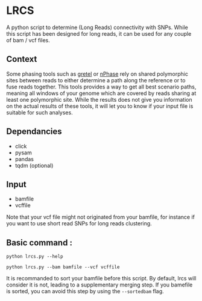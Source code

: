 # LRCS

A python script to determine (Long Reads) connectivity with SNPs. While this script has been designed for long reads, it can be used for any couple of bam / vcf files.

## Context

Some phasing tools such as [gretel](https://github.com/SamStudio8/gretel) or [nPhase](https://github.com/OmarOakheart/nPhase) rely on shared polymorphic sites between reads to either determine a path along the reference or to fuse reads together. This tools provides a way to get all best scenario paths, meaning all windows of your genome which are covered by reads sharing at least one polymorphic site. While the results does not give you information on the actual results of these tools, it will let you to know if your input file is suitable for such analyses.

## Dependancies

* click
* pysam
* pandas
* tqdm (optional)

## Input

* bamfile
* vcffile

Note that your vcf file might not originated from your bamfile, for instance if you want to use short read SNPs for long reads clustering.

## Basic command :

`python lrcs.py --help`

`python lrcs.py --bam bamfile --vcf vcffile`

It is recommanded to sort your bamfile before this script. By default, lrcs will consider it is not, leading to a supplementary merging step. If you bamefile is sorted, you can avoid this step by using the `--sortedbam` flag.